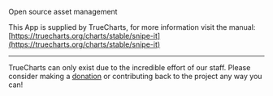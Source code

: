 Open source asset management

This App is supplied by TrueCharts, for more information visit the manual: [https://truecharts.org/charts/stable/snipe-it](https://truecharts.org/charts/stable/snipe-it)

---

TrueCharts can only exist due to the incredible effort of our staff.
Please consider making a [donation](https://truecharts.org/about/sponsor) or contributing back to the project any way you can!
